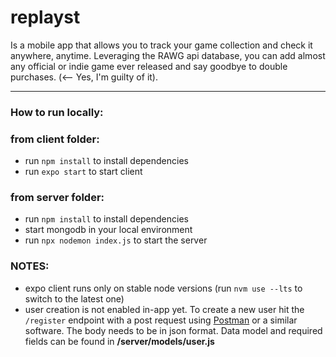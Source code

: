# replayst

Is a mobile app that allows you to track your game collection and check it anywhere, anytime. Leveraging the RAWG api database, you can add almost any official or indie game ever released and say goodbye to double purchases. (<-- Yes, I'm guilty of it).

---

### How to run locally:

### from client folder:
- run `npm install` to install dependencies
- run `expo start` to start client

### from server folder:
- run `npm install` to install dependencies
- start mongodb in your local environment
- run `npx nodemon index.js` to start the server

### NOTES:
- expo client runs only on stable node versions (run `nvm use --lts` to switch to the latest one)
- user creation is not enabled in-app yet. To create a new user hit the `/register` endpoint with a post request using [Postman](https://www.postman.com) or a similar software. The body needs to be in json format. Data model and required fields can be found in **/server/models/user.js**
